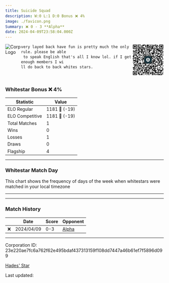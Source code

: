 ```yaml
---
title: ​Suicide Squad
description: W:0 L:1 D:0 Bonus ❌ 4%
image: ./favicon.png
Summary: ❌ 0 - 3 **Alpha**
date: 2024-04-09T23:58:04.000Z
---
```

<head>
<link rel="icon" type="image/x-icon" href="./favicon.ico">
</head>
<img align="left" width="50" height="50" src="./favicon.ico" alt="Corp Logo"><img align="right" width="100" height="100" src="./qr.png" alt="QR Code">

```
very layed back have fun is pretty much the only rule. please be able
 to speak English that's all I know lol. if I get enough members I wi
ll do back to back whites stars.
```
<br>

### Whitestar Bonus ❌ 4%

| Statistic | Value |
| --- | --- |
| ELO Regular | 1181 🔻  (-19)|
| ELO Competitive | 1181 🔻  (-19)|
| Total Matches | 1 |
| Wins | 0 |
| Losses | 1 |
| Draws | 0 |
| Flagship | 4 |

---

### Whitestar Match Day

This chart shows the frequency of days of the week when whitestars were matched in your local timezone

<!-- Load Chart.js from jsDelivr CDN -->
<script src="https://cdn.jsdelivr.net/npm/chart.js@4.0.1"></script>

<!-- Create a canvas element where the chart will be rendered -->
<canvas id="myChart" width="400" height="200"></canvas>

<!-- JavaScript code to render the bar chart -->
<script>
    document.addEventListener("DOMContentLoaded", function() {
        // Ensure scanTime is an array; if empty, handle accordingly
        let timestamps = [1712275084];

        const fontColor = 'rgba(64, 128, 160, 1)';

        // Function to convert Unix timestamps to day of the week (0=Sunday, 6=Saturday)
        function getDayOfWeek(timestamp) {
            return new Date(timestamp * 1000).getDay();
        }

        // Initialize an array to count occurrences for each day of the week
        let dayCounts = [0, 0, 0, 0, 0, 0, 0];

        // Populate the dayCounts array based on the scanTime data
        timestamps.forEach(ts => {
            let dayOfWeek = getDayOfWeek(ts);
            dayCounts[dayOfWeek]++;
        });

        // Chart.js configuration for the bar chart
        const data = {
            labels: ['Sunday', 'Monday', 'Tuesday', 'Wednesday', 'Thursday', 'Friday', 'Saturday'],
            datasets: [{
                data: dayCounts,
                backgroundColor: [
                    'rgba(0, 191, 255, 0.2)',   // Deep Sky Blue (Sunday)
                    'rgba(135, 206, 250, 0.2)', // Light Sky Blue (Monday)
                    'rgba(173, 216, 230, 0.2)', // Light Blue (Tuesday)
                    'rgba(214, 236, 243, 0.2)', // Custom light blue (Wednesday)
                    'rgba(173, 216, 230, 0.2)', // Light Blue (Thursday)
                    'rgba(135, 206, 250, 0.2)', // Light Sky Blue (Friday)
                    'rgba(0, 191, 255, 0.2)'    // Deep Sky Blue (Saturday)
                ],
                borderColor: [
                    'rgba(0, 191, 255, 1)',
                    'rgba(135, 206, 250, 1)',
                    'rgba(173, 216, 230, 1)',
                    'rgba(214, 236, 243, 1)',
                    'rgba(173, 216, 230, 1)',
                    'rgba(135, 206, 250, 1)',
                    'rgba(0, 191, 255, 1)'
                ],
                borderWidth: 1,
                minBarLength: 5
            }]
        };

        const config = {
            type: 'bar',
            data: data,
            options: {
                scales: {
                    y: {
                        beginAtZero: true,
                        ticks: {
                            stepSize: 1,
                            color: fontColor
                        },
                        grid: {
                            color: 'rgba(255, 255, 255, 0.2)'
                        }
                    },
                    x: {
                        ticks: {
                            color: fontColor
                        },
                        grid: {
                            display: false 
                        }
                    }
                },
                plugins: {
                    legend: {
                        display: false
                    }
                }
            }
        };

        // Render the chart
        const ctx = document.getElementById('myChart').getContext('2d');
        const myChart = new Chart(ctx, config);
    });
</script>
    
---

---
### Match History

|  | Date | Score | Opponent |
| --- | --- | --- | --- |
| ❌ | 2024/04/09 | 0-3 | [Alpha](https://ws.tsl.rocks/corp/accb87a59c1f019d1be37fa2b19ae2aeb35c4a995d1d621a8e987065cd1328fe/) |

---
Corporation ID: 23e220ae7fc6a762f62e495bdaf437313159f108dd7447a46b61ef7f5896d099

[Hades' Star](https://www.hadesstar.com)
<script src="/assets/localtime.js"></script>
<div>
  Last updated: <span class="last-updated-date" data-unix-time="1712707084"></span>
</div>